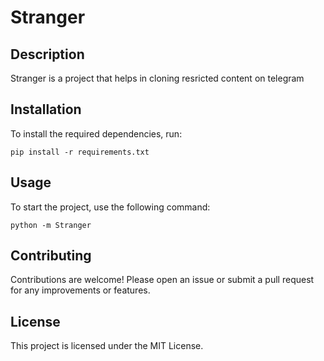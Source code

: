 # Stranger

## Description
Stranger is a project that helps in cloning resricted content on telegram

## Installation
To install the required dependencies, run:
```
pip install -r requirements.txt
```

## Usage
To start the project, use the following command:
```
python -m Stranger
```

## Contributing
Contributions are welcome! Please open an issue or submit a pull request for any improvements or features.

## License
This project is licensed under the MIT License.
